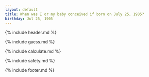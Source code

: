 ```yaml
---
layout: default
title: When was I or my baby conceived if born on July 25, 1905?
birthday: Jul 25, 1905
---
```


{% include header.md %}

{% include guess.md %}

{% include calculate.md %}

{% include safety.md %}

{% include footer.md %}



